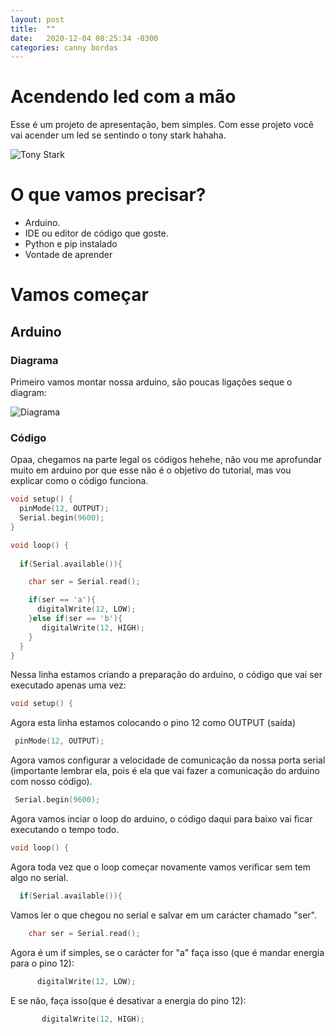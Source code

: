 ```yaml
---
layout: post
title:  ""
date:   2020-12-04 08:25:34 -0300
categories: canny bordas
---
```


# Acendendo led com a mão

Esse é um projeto de apresentação, bem simples. Com esse projeto você vai acender um led se sentindo o tony stark hahaha.

![Tony Stark](https://media.giphy.com/media/t1lmQR7sXeZJC/giphy.gif)

# O que vamos precisar?

* Arduino.
* IDE ou editor de código que goste.
* Python e pip instalado
* Vontade de aprender

# Vamos começar

## Arduino

### Diagrama

Primeiro vamos montar nossa arduino, são poucas ligações seque o diagram:

![Diagrama](https://files.catbox.moe/j7gcrn.png)

### Código

Opaa, chegamos na parte legal os códigos hehehe, não vou me aprofundar muito em arduino por que esse não é o objetivo do tutorial, mas vou explicar como o código funciona.

```C++
void setup() {
  pinMode(12, OUTPUT);
  Serial.begin(9600);
}

void loop() {
  
  if(Serial.available()){

    char ser = Serial.read();

    if(ser == 'a'){
      digitalWrite(12, LOW);
    }else if(ser == 'b'){
       digitalWrite(12, HIGH);
    }
  }
}
```

 Nessa linha estamos criando a preparação do arduino, o código que vai ser executado apenas uma vez:

```C++
void setup() {
```

Agora esta linha estamos colocando o pino 12 como OUTPUT (saída)

```C++
 pinMode(12, OUTPUT);
```

Agora vamos configurar a velocidade de comunicação da nossa porta serial (importante lembrar ela, pois é ela que vai fazer a comunicação do arduino com nosso código).

```C++
 Serial.begin(9600);
```

Agora vamos inciar o loop do arduino, o código daqui para baixo vai ficar executando o tempo todo.

```C++
void loop() {
```

Agora toda vez que o loop começar novamente vamos verificar sem tem algo no serial.

```C++
  if(Serial.available()){
```

Vamos ler o que chegou no serial e salvar em um carácter chamado "ser".

```C++
    char ser = Serial.read();
```

Agora é um if simples, se o carácter for "a" faça isso (que é mandar energia para o pino 12):

```C++
      digitalWrite(12, LOW);
```

E se não, faça isso(que é desativar a energia do pino 12):

```C++
       digitalWrite(12, HIGH);
```
